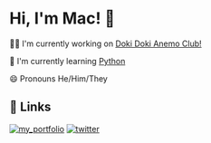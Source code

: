 
# Hi, I'm Mac! 👋


👩‍💻 I'm currently working on [Doki Doki Anemo Club!](https://github.com/itsmaclol/DDAC)

🧠 I'm currently learning [Python](https://www.python.org/)


😄 Pronouns He/Him/They


## 🔗 Links
[![my_portfolio](https://img.shields.io/badge/my_portfolio-000?style=for-the-badge&logo=ko-fi&logoColor=white)](https://mac.planks.ml)
[![twitter](https://img.shields.io/badge/twitter-1DA1F2?style=for-the-badge&logo=twitter&logoColor=white)](https://twitter.com/itsmaclol)

